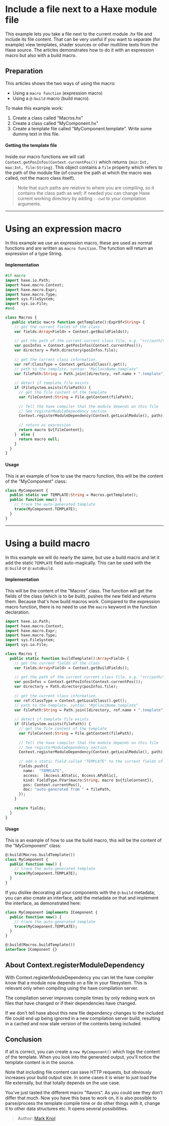 [tags]: / "build-macro,building-fields,expression-macro"

# Include a file next to a Haxe module file

This example lets you take a file next to the current module _.hx_ file and include its file content. That can be very useful if you want to separate (for example) view templates, shader sources or other multiline texts from the Haxe source. The articles demonstrates how to do it with an expression macro but also with a build macro.

## Preparation

This articles shows the two ways of using the macro:

- Using a `macro function` (expression macro) 
- Using a `@:build` macro (build macro).

To make this example work:

1. Create a class called "Macros.hx"
1. Create a class called "MyComponent.hx"
1. Create a template file called "MyComponent.template". Write some dummy text in this file.

#### Getting the template file

Inside our macro functions we will call `Context.getPosInfos(Context.currentPos())` which returns `{min:Int, max:Int, file:String}`.
This object contains a `file` property which refers to the path of the module file (of course the path at which the macro was called, not the macro class itself). 

> Note that such paths are relative to where you are compiling, so it contains the class path as well; If needed you can change Haxe current working directory by adding `--cwd` to your compilation arguments.

---

# Using an expression macro

In this example we use an expression macro, these are used as normal functions and are written as `macro function`. The function will return an expression of a type String.

#### Implementation

```haxe
#if macro
import haxe.io.Path;
import haxe.macro.Context;
import haxe.macro.Expr;
import haxe.macro.Type;
import sys.FileSystem;
import sys.io.File;
#end

class Macros {
   public static macro function getTemplate():ExprOf<String> {
    // get the current fields of the class
    var fields:Array<Field> = Context.getBuildFields();
    
    // get the path of the current current class file, e.g. "src/path/to/MyClassName.hx"
    var posInfos = Context.getPosInfos(Context.currentPos());
    var directory = Path.directory(posInfos.file);
    
    // get the current class information. 
    var ref:ClassType = Context.getLocalClass().get();
    // path to the template. syntax: "MyClassName.template"
    var filePath:String = Path.join([directory, ref.name + ".template"]);
    
    // detect if template file exists
    if (FileSystem.exists(filePath)) {
      // get the file content of the template 
      var fileContent:String = File.getContent(filePath);
      
      // Tell the haxe compiler that the module depends on this file
      // See registerModuleDependency section
      Context.registerModuleDependency(Context.getLocalModule(), path);
      
      // return as expression
      return macro $v{fileContent};
    }  else {
      return macro null;
    }
  }
}
```

#### Usage

This is an example of how to use the macro function, this will be the content of the "MyComponent" class:

```haxe
class MyComponent {
  public static var TEMPLATE:String = Macros.getTemplate();
  public function new() {
    // trace the auto-generated template
    trace(MyComponent.TEMPLATE);
  }
}
```

--- 


# Using a build macro

In this example we will do nearly the same, but use a build macro and let it add the static `TEMPLATE` field auto-magically.
This can be used with the `@:build` or `@:autoBuild`. 
 
#### Implementation

This will be the content of the "Macros" class. 
The function will get the fields of the class (which is to be built), pushes the new field and returns them. Because that's how build macros work. Compared to the expression macro function, there is no need to use the `macro` keyword in the function declaration.

```haxe
import haxe.io.Path;
import haxe.macro.Context;
import haxe.macro.Expr;
import haxe.macro.Type;
import sys.FileSystem;
import sys.io.File;

class Macros {
  public static function buildTemplate():Array<Field> {
    // get the current fields of the class
    var fields:Array<Field> = Context.getBuildFields();
    
    // get the path of the current current class file, e.g. "src/path/to/MyClassName.hx"
    var posInfos = Context.getPosInfos(Context.currentPos());
    var directory = Path.directory(posInfos.file);
    
    // get the current class information. 
    var ref:ClassType = Context.getLocalClass().get();
    // path to the template. syntax: "MyClassName.template"
    var filePath:String = Path.join([directory, ref.name + ".template"]);
    
    // detect if template file exists
    if (FileSystem.exists(filePath)) {
      // get the file content of the template 
      var fileContent:String = File.getContent(filePath);
      
      // Tell the haxe compiler that the module depends on this file
      // See registerModuleDependency section
      Context.registerModuleDependency(Context.getLocalModule(), path);
      
      // add a static field called "TEMPLATE" to the current fields of the class
      fields.push({
        name:  "TEMPLATE",
        access:  [Access.AStatic, Access.APublic],
        kind: FieldType.FVar(macro:String, macro $v{fileContent}), 
        pos: Context.currentPos(),
        doc: "auto-generated from " + filePath,
      });
    }
    
    return fields;
  }
}
```

#### Usage

This is an example of how to use the build macro, this will be the content of the "MyComponent" class:

```haxe
@:build(Macros.buildTemplate())
class MyComponent {
  public function new() {
    // trace the auto-generated template
    trace(MyComponent.TEMPLATE);
  }
}
```

If you dislike decorating all your components with the `@:build` metadata; you can also create an interface, add the metadata on that and implement the interface, as demonstrated here:

```haxe
class MyComponent implements IComponent {
  public function new() {
    // trace the auto-generated template
    trace(MyComponent.TEMPLATE);
  }
}

@:build(Macros.buildTemplate())
interface IComponent {}
```

## About Context.registerModuleDependency

With Context.registerModuleDependency you can let the haxe compiler know that a module now depends on a file in your filesystem.
This is relevant only when compiling using the haxe compilation server.

The compilation server improves compile times by only redoing work on files that have changed or if their dependencies have changed.

If we don't tell haxe about this new file dependency changes to the included file could end up being ignored in a new compilation server build, resulting in a cached and now stale version of the contents being included.

## Conclusion

If all is correct, you can create a `new MyComponent()` which logs the content of the template. 
When you look into the generated output, you'll notice the template content is in the source.

Note that including file content can save HTTP requests, but obviously increases your build output size. 
In some cases it is wiser to just load the file externally, but that totally depends on the use case. 

You've just tasted the different macro "flavors". As you could see they don't differ that much. 
Now you have this base to work on, it is also possible to parse/process the template compile time or do other things with it, change it to other data structures etc. 
It opens several possibilities.

> Author: [Mark Knol](https://github.com/markknol)
